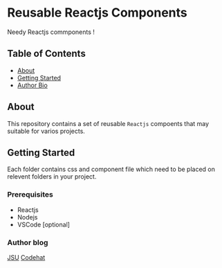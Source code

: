 # Reusable Reactjs Components

Needy Reactjs commponents !

## Table of Contents

- [About](#about)
- [Getting Started](#getting_started)
- [Author Bio](#about1)

## About <a name = "about"></a>

This repository contains a set of reusable `Reactjs` compoents that may suitable for varios projects.

## Getting Started <a name = "getting_started"></a>

Each folder contains css and component file which need to be placed on relevent folders in your project.

### Prerequisites

- Reactjs
- Nodejs
- VSCode [optional]

### Author blog  <a name = "about1"></a>

[JSU](http://javascriptsu.wordpress.com)
[Codehat](http://codehat.vercel.app)
